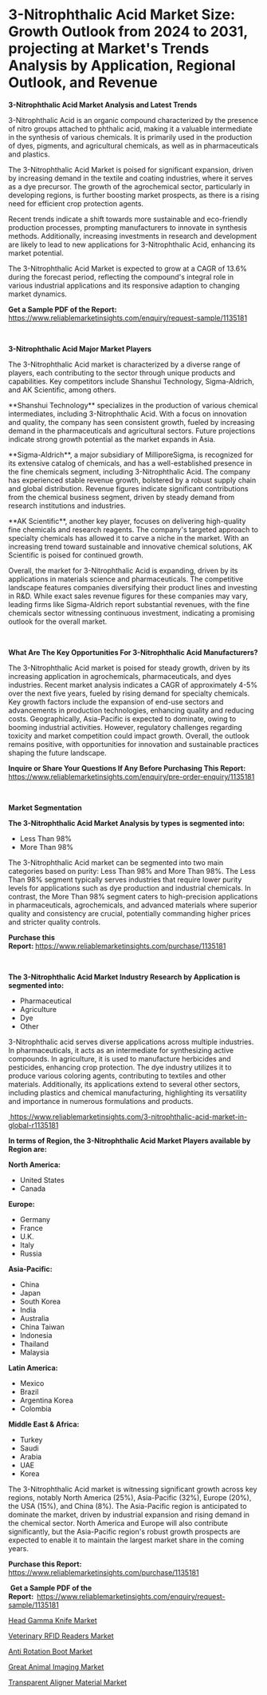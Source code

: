 <p><h1>3-Nitrophthalic Acid Market Size: Growth Outlook from 2024 to 2031, projecting at Market's Trends Analysis by Application, Regional Outlook, and Revenue</h1></p><p><strong>3-Nitrophthalic Acid Market Analysis and Latest Trends</strong></p>
<p><p>3-Nitrophthalic Acid is an organic compound characterized by the presence of nitro groups attached to phthalic acid, making it a valuable intermediate in the synthesis of various chemicals. It is primarily used in the production of dyes, pigments, and agricultural chemicals, as well as in pharmaceuticals and plastics.</p><p>The 3-Nitrophthalic Acid Market is poised for significant expansion, driven by increasing demand in the textile and coating industries, where it serves as a dye precursor. The growth of the agrochemical sector, particularly in developing regions, is further boosting market prospects, as there is a rising need for efficient crop protection agents.</p><p>Recent trends indicate a shift towards more sustainable and eco-friendly production processes, prompting manufacturers to innovate in synthesis methods. Additionally, increasing investments in research and development are likely to lead to new applications for 3-Nitrophthalic Acid, enhancing its market potential. </p><p>The 3-Nitrophthalic Acid Market is expected to grow at a CAGR of 13.6% during the forecast period, reflecting the compound's integral role in various industrial applications and its responsive adaption to changing market dynamics.</p></p>
<p><strong>Get a Sample PDF of the Report:&nbsp;</strong> <a href="https://www.reliablemarketinsights.com/enquiry/request-sample/1135181?utm_campaign=1602&utm_medium=2&utm_source=Github&utm_content=ia&utm_term=13102024&utm_id=3-nitrophthalic-acid">https://www.reliablemarketinsights.com/enquiry/request-sample/1135181</a></p>
<p>&nbsp;</p>
<p><strong>3-Nitrophthalic Acid Major Market Players</strong></p>
<p><p>The 3-Nitrophthalic Acid market is characterized by a diverse range of players, each contributing to the sector through unique products and capabilities. Key competitors include Shanshui Technology, Sigma-Aldrich, and AK Scientific, among others.</p><p>**Shanshui Technology** specializes in the production of various chemical intermediates, including 3-Nitrophthalic Acid. With a focus on innovation and quality, the company has seen consistent growth, fueled by increasing demand in the pharmaceuticals and agricultural sectors. Future projections indicate strong growth potential as the market expands in Asia.</p><p>**Sigma-Aldrich**, a major subsidiary of MilliporeSigma, is recognized for its extensive catalog of chemicals, and has a well-established presence in the fine chemicals segment, including 3-Nitrophthalic Acid. The company has experienced stable revenue growth, bolstered by a robust supply chain and global distribution. Revenue figures indicate significant contributions from the chemical business segment, driven by steady demand from research institutions and industries.</p><p>**AK Scientific**, another key player, focuses on delivering high-quality fine chemicals and research reagents. The company's targeted approach to specialty chemicals has allowed it to carve a niche in the market. With an increasing trend toward sustainable and innovative chemical solutions, AK Scientific is poised for continued growth.</p><p>Overall, the market for 3-Nitrophthalic Acid is expanding, driven by its applications in materials science and pharmaceuticals. The competitive landscape features companies diversifying their product lines and investing in R&D. While exact sales revenue figures for these companies may vary, leading firms like Sigma-Aldrich report substantial revenues, with the fine chemicals sector witnessing continuous investment, indicating a promising outlook for the overall market.</p></p>
<p>&nbsp;</p>
<p><strong>What Are The Key Opportunities For 3-Nitrophthalic Acid Manufacturers?</strong></p>
<p><p>The 3-Nitrophthalic Acid market is poised for steady growth, driven by its increasing application in agrochemicals, pharmaceuticals, and dyes industries. Recent market analysis indicates a CAGR of approximately 4-5% over the next five years, fueled by rising demand for specialty chemicals. Key growth factors include the expansion of end-use sectors and advancements in production technologies, enhancing quality and reducing costs. Geographically, Asia-Pacific is expected to dominate, owing to booming industrial activities. However, regulatory challenges regarding toxicity and market competition could impact growth. Overall, the outlook remains positive, with opportunities for innovation and sustainable practices shaping the future landscape.</p></p>
<p><strong>Inquire or Share Your Questions If Any Before Purchasing This Report:</strong> <a href="https://www.reliablemarketinsights.com/enquiry/pre-order-enquiry/1135181?utm_campaign=1602&utm_medium=2&utm_source=Github&utm_content=ia&utm_term=13102024&utm_id=3-nitrophthalic-acid">https://www.reliablemarketinsights.com/enquiry/pre-order-enquiry/1135181</a></p>
<p>&nbsp;</p>
<p><strong>Market Segmentation</strong></p>
<p><strong>The 3-Nitrophthalic Acid Market Analysis by types is segmented into:</strong></p>
<p><ul><li>Less Than 98%</li><li>More Than 98%</li></ul></p>
<p><p>The 3-Nitrophthalic Acid market can be segmented into two main categories based on purity: Less Than 98% and More Than 98%. The Less Than 98% segment typically serves industries that require lower purity levels for applications such as dye production and industrial chemicals. In contrast, the More Than 98% segment caters to high-precision applications in pharmaceuticals, agrochemicals, and advanced materials where superior quality and consistency are crucial, potentially commanding higher prices and stricter quality controls.</p></p>
<p><strong>Purchase this Report:&nbsp;</strong><a href="https://www.reliablemarketinsights.com/purchase/1135181?utm_campaign=1602&utm_medium=2&utm_source=Github&utm_content=ia&utm_term=13102024&utm_id=3-nitrophthalic-acid">https://www.reliablemarketinsights.com/purchase/1135181</a></p>
<p>&nbsp;</p>
<p><strong>The 3-Nitrophthalic Acid Market Industry Research by Application is segmented into:</strong></p>
<p><ul><li>Pharmaceutical</li><li>Agriculture</li><li>Dye</li><li>Other</li></ul></p>
<p><p>3-Nitrophthalic acid serves diverse applications across multiple industries. In pharmaceuticals, it acts as an intermediate for synthesizing active compounds. In agriculture, it is used to manufacture herbicides and pesticides, enhancing crop protection. The dye industry utilizes it to produce various coloring agents, contributing to textiles and other materials. Additionally, its applications extend to several other sectors, including plastics and chemical manufacturing, highlighting its versatility and importance in numerous formulations and products.</p></p>
<p><a href="https://www.reliablemarketinsights.com/3-nitrophthalic-acid-market-in-global-r1135181?utm_campaign=1602&utm_medium=2&utm_source=Github&utm_content=ia&utm_term=13102024&utm_id=3-nitrophthalic-acid">&nbsp;https://www.reliablemarketinsights.com/3-nitrophthalic-acid-market-in-global-r1135181</a></p>
<p><strong>In terms of Region, the 3-Nitrophthalic Acid Market Players available by Region are:</strong></p>
<p>
    <p> <strong> North America: </strong>
        <ul>
            <li>United States</li>
            <li>Canada</li>
        </ul>
        </p> 
    <p> <strong> Europe: </strong>
        <ul>
            <li>Germany</li>
            <li>France</li>
            <li>U.K.</li>
            <li>Italy</li>
            <li>Russia</li>
        </ul>
        </p> 
    <p> <strong> Asia-Pacific: </strong>
        <ul>
            <li>China</li>
            <li>Japan</li>
            <li>South Korea</li>
            <li>India</li>
            <li>Australia</li>
            <li>China Taiwan</li>
            <li>Indonesia</li>
            <li>Thailand</li>
            <li>Malaysia</li>
        </ul>
        </p> 
    <p> <strong> Latin America: </strong>
        <ul>
            <li>Mexico</li>
            <li>Brazil</li>
            <li>Argentina Korea</li>
            <li>Colombia</li>
        </ul>
        </p> 
    <p> <strong> Middle East & Africa: </strong>
        <ul>
            <li>Turkey</li>
            <li>Saudi</li>
            <li>Arabia</li>
            <li>UAE</li>
            <li>Korea</li>
        </ul>
    </p>
    </p>
<p><p>The 3-Nitrophthalic Acid market is witnessing significant growth across key regions, notably North America (25%), Asia-Pacific (32%), Europe (20%), the USA (15%), and China (8%). The Asia-Pacific region is anticipated to dominate the market, driven by industrial expansion and rising demand in the chemical sector. North America and Europe will also contribute significantly, but the Asia-Pacific region's robust growth prospects are expected to enable it to maintain the largest market share in the coming years.</p></p>
<p><strong>Purchase this Report: </strong><a href="https://www.reliablemarketinsights.com/purchase/1135181?utm_campaign=1602&utm_medium=2&utm_source=Github&utm_content=ia&utm_term=13102024&utm_id=3-nitrophthalic-acid">https://www.reliablemarketinsights.com/purchase/1135181</a></p>
<p>&nbsp;<strong>Get a Sample PDF of the Report:&nbsp;&nbsp;</strong><a href="https://www.reliablemarketinsights.com/enquiry/request-sample/1135181?utm_campaign=1602&utm_medium=2&utm_source=Github&utm_content=ia&utm_term=13102024&utm_id=3-nitrophthalic-acid">https://www.reliablemarketinsights.com/enquiry/request-sample/1135181</a></p>
<p><strong></strong></p>
<p><p><a href="https://www.linkedin.com/pulse/head-gamma-knife-market-growth-outlook-from-2024-2031-projecting-jiqve?utm_campaign=1602&utm_medium=2&utm_source=Github&utm_content=ia&utm_term=13102024&utm_id=3-nitrophthalic-acid">Head Gamma Knife Market</a></p><p><a href="https://www.linkedin.com/pulse/veterinary-rfid-readers-market-size-share-analysis-growth-wca9e?utm_campaign=1602&utm_medium=2&utm_source=Github&utm_content=ia&utm_term=13102024&utm_id=3-nitrophthalic-acid">Veterinary RFID Readers Market</a></p><p><a href="https://www.linkedin.com/pulse/anti-rotation-boot-market-consolidation-impact-structure-gyr8e?utm_campaign=1602&utm_medium=2&utm_source=Github&utm_content=ia&utm_term=13102024&utm_id=3-nitrophthalic-acid">Anti Rotation Boot Market</a></p><p><a href="https://www.linkedin.com/pulse/opportunities-challenges-great-animal-imaging-market-sqz4e?utm_campaign=1602&utm_medium=2&utm_source=Github&utm_content=ia&utm_term=13102024&utm_id=3-nitrophthalic-acid">Great Animal Imaging Market</a></p><p><a href="https://www.linkedin.com/pulse/in-depth-transparent-aligner-material-market-review-size-qzute?utm_campaign=1602&utm_medium=2&utm_source=Github&utm_content=ia&utm_term=13102024&utm_id=3-nitrophthalic-acid">Transparent Aligner Material Market</a></p></p>